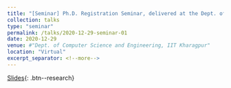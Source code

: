```yaml
---
title: "[Seminar] Ph.D. Registration Seminar, delivered at the Dept. of Computer Science and Engineering, IIT Kharagpur"
collection: talks
type: "seminar"
permalink: /talks/2020-12-29-seminar-01
date: 2020-12-29
venue: #"Dept. of Computer Science and Engineering, IIT Kharagpur"
location: "Virtual"
excerpt_separator: <!--more-->
---
```


<!--more-->
[Slides](https://docs.google.com/presentation/d/e/2PACX-1vTPWw3MBpjn-ZwybaC5KC2s7OZi5fwoIPMSf78yNuUlW2kR9Bopp_NDysfVHfdrtE7v_m1VKue47j2o/pub?start=false&loop=false&delayms=3000){: .btn--research}

